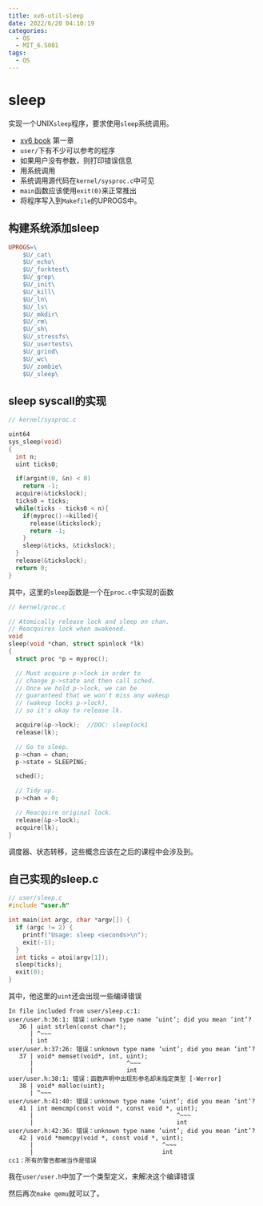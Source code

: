 ```yaml
---
title: xv6-util-sleep
date: 2022/6/20 04:10:19
categories:
  - OS
  - MIT_6.S081
tags:
  - OS
---
```

# sleep

实现一个UNIX`sleep`程序，要求使用`sleep`系统调用。

* [xv6 book](https://pdos.csail.mit.edu/6.828/2021/xv6/book-riscv-rev2.pdf) 第一章
* `user/`下有不少可以参考的程序
* 如果用户没有参数，则打印错误信息
* 用系统调用
* 系统调用源代码在`kernel/sysproc.c`中可见
* `main`函数应该使用`exit(0)`来正常推出
* 将程序写入到`Makefile`的UPROGS中。


## 构建系统添加sleep

```Makefile
UPROGS=\
	$U/_cat\
	$U/_echo\
	$U/_forktest\
	$U/_grep\
	$U/_init\
	$U/_kill\
	$U/_ln\
	$U/_ls\
	$U/_mkdir\
	$U/_rm\
	$U/_sh\
	$U/_stressfs\
	$U/_usertests\
	$U/_grind\
	$U/_wc\
	$U/_zombie\
	$U/_sleep\
```


## sleep syscall的实现

```C
// kernel/sysproc.c

uint64
sys_sleep(void)
{
  int n;
  uint ticks0;

  if(argint(0, &n) < 0)
    return -1;
  acquire(&tickslock);
  ticks0 = ticks;
  while(ticks - ticks0 < n){
    if(myproc()->killed){
      release(&tickslock);
      return -1;
    }
    sleep(&ticks, &tickslock);
  }
  release(&tickslock);
  return 0;
}
```

其中，这里的`sleep`函数是一个在`proc.c`中实现的函数

```C
// kernel/proc.c

// Atomically release lock and sleep on chan.
// Reacquires lock when awakened.
void
sleep(void *chan, struct spinlock *lk)
{
  struct proc *p = myproc();

  // Must acquire p->lock in order to
  // change p->state and then call sched.
  // Once we hold p->lock, we can be
  // guaranteed that we won't miss any wakeup
  // (wakeup locks p->lock),
  // so it's okay to release lk.

  acquire(&p->lock);  //DOC: sleeplock1
  release(lk);

  // Go to sleep.
  p->chan = chan;
  p->state = SLEEPING;

  sched();

  // Tidy up.
  p->chan = 0;

  // Reacquire original lock.
  release(&p->lock);
  acquire(lk);
}

```

调度器、状态转移，这些概念应该在之后的课程中会涉及到。


## 自己实现的sleep.c

```C
// user/sleep.c
#include "user.h"

int main(int argc, char *argv[]) {
  if (argc != 2) {
    printf("Usage: sleep <seconds>\n");
    exit(-1);
  }
  int ticks = atoi(argv[1]);
  sleep(ticks);
  exit(0);
}
```

其中，他这里的`uint`还会出现一些编译错误

```
In file included from user/sleep.c:1:
user/user.h:36:1: 错误：unknown type name ‘uint’; did you mean ‘int’?
   36 | uint strlen(const char*);
      | ^~~~
      | int
user/user.h:37:26: 错误：unknown type name ‘uint’; did you mean ‘int’?
   37 | void* memset(void*, int, uint);
      |                          ^~~~
      |                          int
user/user.h:38:1: 错误：函数声明中出现形参名却未指定类型 [-Werror]
   38 | void* malloc(uint);
      | ^~~~
user/user.h:41:40: 错误：unknown type name ‘uint’; did you mean ‘int’?
   41 | int memcmp(const void *, const void *, uint);
      |                                        ^~~~
      |                                        int
user/user.h:42:36: 错误：unknown type name ‘uint’; did you mean ‘int’?
   42 | void *memcpy(void *, const void *, uint);
      |                                    ^~~~
      |                                    int
cc1：所有的警告都被当作是错误
```


我在`user/user.h`中加了一个类型定义，来解决这个编译错误


然后再次`make qemu`就可以了。